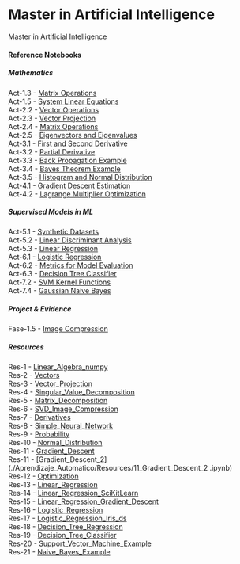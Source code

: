 # Master in Artificial Intelligence

Master in Artificial Intelligence

#### Reference Notebooks

##### Mathematics

Act-1.3 - [Matrix Operations](./Aprendizaje_Automatico/Actividad-1/Act-1.3.ipynb)  
Act-1.5 - [System Linear Equations](./Aprendizaje_Automatico/Actividad-1/Act-1.5.ipynb)  
Act-2.2 - [Vector Operations](./Aprendizaje_Automatico/Actividad-2/Act-2.2.ipynb)  
Act-2.3 - [Vector Projection](./Aprendizaje_Automatico/Actividad-2/Act-2.3.ipynb)  
Act-2.4 - [Matrix Operations](./Aprendizaje_Automatico/Actividad-2/Act-2.4.ipynb)  
Act-2.5 - [Eigenvectors and Eigenvalues](./Aprendizaje_Automatico/Actividad-2/Act-2.5.ipynb)  
Act-3.1 - [First and Second Derivative](./Aprendizaje_Automatico/Actividad-3/Act-3.1.ipynb)  
Act-3.2 - [Partial Derivative](./Aprendizaje_Automatico/Actividad-3/Act-3.2.ipynb)  
Act-3.3 - [Back Propagation Example](./Aprendizaje_Automatico/Actividad-3/Act-3.3.ipynb)  
Act-3.4 - [Bayes Theorem Example](./Aprendizaje_Automatico/Actividad-3/Act-3.4.ipynb)  
Act-3.5 - [Histogram and Normal Distribution](./Aprendizaje_Automatico/Actividad-3/Act-3.5.ipynb)  
Act-4.1 - [Gradient Descent Estimation](./Aprendizaje_Automatico/Actividad-4/Act-4.1.ipynb)  
Act-4.2 - [Lagrange Multiplier Optimization](./Aprendizaje_Automatico/Actividad-4/Act-4.2.ipynb)

##### Supervised Models in ML

Act-5.1 - [Synthetic Datasets](./Aprendizaje_Automatico/Actividad-5/Act-5.1.ipynb)  
Act-5.2 - [Linear Discriminant Analysis](./Aprendizaje_Automatico/Actividad-5/Act-5.2.ipynb)  
Act-5.3 - [Linear Regression](./Aprendizaje_Automatico/Actividad-5/Act-5.3.ipynb)  
Act-6.1 - [Logistic Regression](./Aprendizaje_Automatico/Actividad-6/Act-6.1.ipynb)  
Act-6.2 - [Metrics for Model Evaluation](./Aprendizaje_Automatico/Actividad-6/Act-6.2.ipynb)  
Act-6.3 - [Decision Tree Classifier](./Aprendizaje_Automatico/Actividad-6/Act-6.3_Act-6.4.ipynb)  
Act-7.2 - [SVM Kernel Functions](./Aprendizaje_Automatico/Actividad-7/Act-7.2.ipynb)  
Act-7.4 - [Gaussian Naive Bayes](./Aprendizaje_Automatico/Actividad-7/Act-7.4.ipynb)

##### Project & Evidence

Fase-1.5 - [Image Compression](./Aprendizaje_Automatico/Fase-1/Fase-1.5.ipynb)

##### Resources

Res-1 - [Linear_Algebra_numpy](./Aprendizaje_Automatico/Resources/1_Linear_Algebra_numpy.ipynb)  
Res-2 - [Vectors](./Aprendizaje_Automatico/Resources/2_Vectors.ipynb)  
Res-3 - [Vector_Projection](./Aprendizaje_Automatico/Resources/3_Vector_Projection.ipynb)  
Res-4 - [Singular_Value_Decomposition](./Aprendizaje_Automatico/Resources/4_Singular_Value_Decomposition.ipynb)  
Res-5 - [Matrix_Decomposition](./Aprendizaje_Automatico/Resources/5_Matrix_Decomposition.ipynb)  
Res-6 - [SVD_Image_Compression](./Aprendizaje_Automatico/Resources/6_SVD_Image_Compression.ipynb)  
Res-7 - [Derivatives](./Aprendizaje_Automatico/Resources/7_Derivatives.ipynb)  
Res-8 - [Simple_Neural_Network](./Aprendizaje_Automatico/Resources/8_Simple_Neural_Network.ipynb)  
Res-9 - [Probability](./Aprendizaje_Automatico/Resources/9_Probability.ipynb)  
Res-10 - [Normal_Distribution](./Aprendizaje_Automatico/Resources/10_Normal_Distribution.ipynb)  
Res-11 - [Gradient_Descent](./Aprendizaje_Automatico/Resources/11_Gradient_Descent.ipynb)  
Res-11 - [Gradient_Descent_2](./Aprendizaje_Automatico/Resources/11_Gradient_Descent_2 .ipynb)  
Res-12 - [Optimization](./Aprendizaje_Automatico/Resources/12_Optimization.ipynb)  
Res-13 - [Linear_Regression](./Aprendizaje_Automatico/Resources/13_Linear_Regression.ipynb)  
Res-14 - [Linear_Regression_SciKitLearn](./Aprendizaje_Automatico/Resources/14_Linear_Regression_SciKitLearn.ipynb)  
Res-15 - [Linear_Regression_Gradient_Descent](./Aprendizaje_Automatico/Resources/15_Linear_Regression_Gradient_Descent.ipynb)  
Res-16 - [Logistic_Regression](./Aprendizaje_Automatico/Resources/16_Logistic_Regression.ipynb)  
Res-17 - [Logistic_Regression_Iris_ds](./Aprendizaje_Automatico/Resources/17_Logistic_Regression_Iris_ds.ipynb)  
Res-18 - [Decision_Tree_Regression](./Aprendizaje_Automatico/Resources/18_Decision_Tree_Regression.ipynb)  
Res-19 - [Decision_Tree_Classifier](./Aprendizaje_Automatico/Resources/19_Decision_Tree_Classifier.ipynb)  
Res-20 - [Support_Vector_Machine_Example](./Aprendizaje_Automatico/Resources/20_Support_Vector_Machine_Example.ipynb)  
Res-21 - [Naive_Bayes_Example](./Aprendizaje_Automatico/Resources/21_Naive_Bayes_Example.ipynb)
